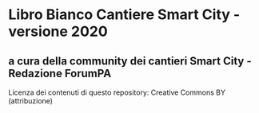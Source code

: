 # Libro Bianco Cantiere Smart City - versione 2020

## a cura della community dei cantieri Smart City - Redazione ForumPA

Licenza dei contenuti di questo repository: Creative Commons BY (attribuzione)


